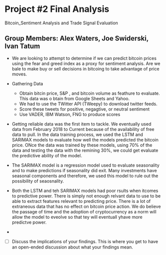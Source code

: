 # Project #2 Final Analysis
  Bitcoin_Sentiment Analysis and Trade Signal Evaluation 

## Group Members: Alex Waters, Joe Swiderski,  Ivan Tatum

* We are looking to attempt to determine if we can predict bitcoin prices using the fear and greed index as a proxy for sentiment analysis. Are we bale to make buy or sell decisions in bitcoing to take advantage of price moves.

* Gathering Data 
  - Obtain bitcin price, S&P , and bitcoin volume as feathure to evaluate. This data was o btain from Google Sheets and Yahoo.
  - We had to use the TWitter API (TWeepy) to download twitter feeds.
  - Score these tweets for positive, negagtive, or neutral sentiment 
  - Use VADER, IBM Watson, FNG to produce scores 

* Getting reliable data was the first item to tackle. We eventually used data from February 2018 to Current because of the availability of free data to pull.  In the data training process, we used the LSTM and SARIMAX models to evaluate how well the models predicted the bitcoin price. ONce the data was trained by these models, using 70% of the data and testing the data with the remining 30%, we could get evaluate the predictive ability of the model.  

* The SARIMAX model is a regression model used to evaluate seasonality and to make predictions if seasonality did exit. Many investments have seasonal components and therefore, we used this model to rule out the possibility of seaosnality.

* Both the LSTM and teh SARIMAX models had poor rsults when itcomes to predictive power. There is simply not enough relvant data to use to be able to extract features relevant to predicting price. There is a lot of extraneous data that has no effect on bitcoin price action. We do believe the passage of time and the adoption of cryptocurrency as a norm will allow the model to eveolve so that tey will eventuall yhave more predictve power.

* 

* [ ] Discuss the implications of your findings. This is where you get to have an open-ended discussion about what your findings mean.
